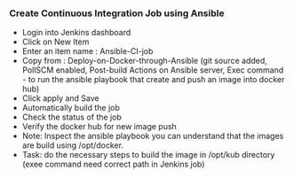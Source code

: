 ### Create Continuous Integration Job using Ansible
* Login into Jenkins dashboard
* Click on New Item
* Enter an item name : Ansible-CI-job
* Copy from : Deploy-on-Docker-through-Ansible (git source added, PollSCM enabled, Post-build Actions on Ansible server, Exec command - to run the ansible playbook that create and push an image into docker hub)
* Click apply and Save
* Automatically build the job
* Check the status of the job 
* Verify the docker hub for new image push 
* Note: Inspect the ansible playbook you can understand that the images are build using /opt/docker. 
* Task: do the necessary steps to build the image in /opt/kub directory (exee command need correct path in Jenkins job)
